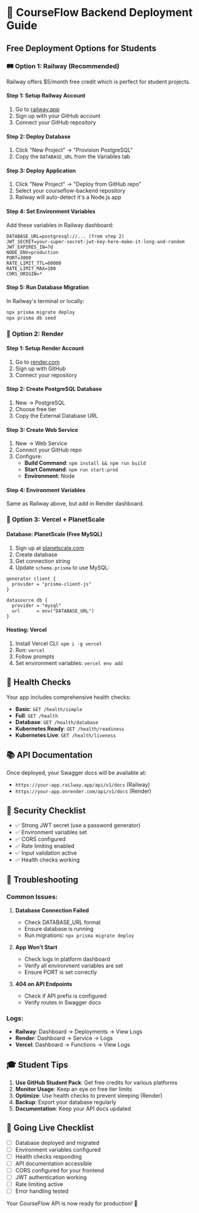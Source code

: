 # 🚀 CourseFlow Backend Deployment Guide

## Free Deployment Options for Students

### 🛤️ Option 1: Railway (Recommended)

Railway offers $5/month free credit which is perfect for student projects.

#### Step 1: Setup Railway Account
1. Go to [railway.app](https://railway.app)
2. Sign up with your GitHub account
3. Connect your GitHub repository

#### Step 2: Deploy Database
1. Click "New Project" → "Provision PostgreSQL"
2. Copy the `DATABASE_URL` from the Variables tab

#### Step 3: Deploy Application
1. Click "New Project" → "Deploy from GitHub repo"
2. Select your courseflow-backend repository
3. Railway will auto-detect it's a Node.js app

#### Step 4: Set Environment Variables
Add these variables in Railway dashboard:
```
DATABASE_URL=postgresql://... (from step 2)
JWT_SECRET=your-super-secret-jwt-key-here-make-it-long-and-random
JWT_EXPIRES_IN=7d
NODE_ENV=production
PORT=3000
RATE_LIMIT_TTL=60000
RATE_LIMIT_MAX=100
CORS_ORIGIN=*
```

#### Step 5: Run Database Migration
In Railway's terminal or locally:
```bash
npx prisma migrate deploy
npx prisma db seed
```

### 🎨 Option 2: Render

#### Step 1: Setup Render Account
1. Go to [render.com](https://render.com)
2. Sign up with GitHub
3. Connect your repository

#### Step 2: Create PostgreSQL Database
1. New → PostgreSQL
2. Choose free tier
3. Copy the External Database URL

#### Step 3: Create Web Service
1. New → Web Service
2. Connect your GitHub repo
3. Configure:
   - **Build Command**: `npm install && npm run build`
   - **Start Command**: `npm run start:prod`
   - **Environment**: Node

#### Step 4: Environment Variables
Same as Railway above, but add in Render dashboard.

### 🔧 Option 3: Vercel + PlanetScale

#### Database: PlanetScale (Free MySQL)
1. Sign up at [planetscale.com](https://planetscale.com)
2. Create database
3. Get connection string
4. Update `schema.prisma` to use MySQL:
```prisma
generator client {
  provider = "prisma-client-js"
}

datasource db {
  provider = "mysql"
  url      = env("DATABASE_URL")
}
```

#### Hosting: Vercel
1. Install Vercel CLI: `npm i -g vercel`
2. Run: `vercel`
3. Follow prompts
4. Set environment variables: `vercel env add`

## 🏥 Health Checks

Your app includes comprehensive health checks:

- **Basic**: `GET /health/simple`
- **Full**: `GET /health`
- **Database**: `GET /health/database`
- **Kubernetes Ready**: `GET /health/readiness`
- **Kubernetes Live**: `GET /health/liveness`

## 📚 API Documentation

Once deployed, your Swagger docs will be available at:
- `https://your-app.railway.app/api/v1/docs` (Railway)
- `https://your-app.onrender.com/api/v1/docs` (Render)

## 🔐 Security Checklist

- ✅ Strong JWT secret (use a password generator)
- ✅ Environment variables set
- ✅ CORS configured
- ✅ Rate limiting enabled
- ✅ Input validation active
- ✅ Health checks working

## 🐛 Troubleshooting

### Common Issues:

1. **Database Connection Failed**
   - Check DATABASE_URL format
   - Ensure database is running
   - Run migrations: `npx prisma migrate deploy`

2. **App Won't Start**
   - Check logs in platform dashboard
   - Verify all environment variables are set
   - Ensure PORT is set correctly

3. **404 on API Endpoints**
   - Check if API prefix is configured
   - Verify routes in Swagger docs

### Logs:
- **Railway**: Dashboard → Deployments → View Logs
- **Render**: Dashboard → Service → Logs
- **Vercel**: Dashboard → Functions → View Logs

## 🎓 Student Tips

1. **Use GitHub Student Pack**: Get free credits for various platforms
2. **Monitor Usage**: Keep an eye on free tier limits
3. **Optimize**: Use health checks to prevent sleeping (Render)
4. **Backup**: Export your database regularly
5. **Documentation**: Keep your API docs updated

## 🚀 Going Live Checklist

- [ ] Database deployed and migrated
- [ ] Environment variables configured
- [ ] Health checks responding
- [ ] API documentation accessible
- [ ] CORS configured for your frontend
- [ ] JWT authentication working
- [ ] Rate limiting active
- [ ] Error handling tested

Your CourseFlow API is now ready for production! 🎉
